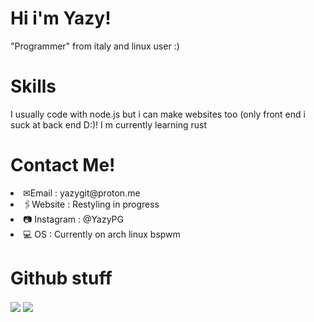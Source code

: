 <h1>
  Hi i'm Yazy!
 </h1>
 <p>"Programmer" from italy and linux user :)</p>
 
 <h1>Skills</h1>
  <p>I usually code with node.js but i can make websites too (only front end i suck at back end D:)! I m currently learning rust</p>

 <h1>Contact Me!</h1>
<li> ✉Email : yazygit@proton.me</li>
<li> 🖇Website : Restyling in progress</li>
<li> 📷 Instagram : @YazyPG</li>
<li> 💻 OS : Currently on arch linux bspwm</li>
<h1>Github stuff</h1>
<div>
  <a href="https://github.com/yazydev">
   <img align="center" src="https://github-readme-stats.vercel.app/api/top-langs/?username=yazydev&hide_border=true&theme=radical"/></a>
<a href="https://github.com/yazydev">
  <img align="center" src="https://github-readme-stats.vercel.app/api?username=Yazydev&theme=radical"/>
  </a>
</div>
